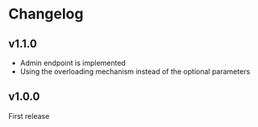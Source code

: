 # Changelog

## v1.1.0
- Admin endpoint is implemented
- Using the overloading mechanism instead of the optional parameters

## v1.0.0
First release

